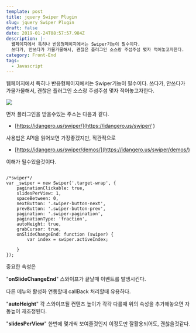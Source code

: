 ```yaml
---
template: post
title: jquery Swiper Plugin
slug: jquery Swiper Plugin
draft: false
date: 2019-01-24T08:57:57.984Z
description: |-
  웹페이지에서 특히나 반응형페이지에서는 Swiper기능이 필수이다. 
  쓰다가, 안쓰다가 가물가물해서, 괜찮은 플러그인 소스랑 주섬주섬 몇자 적어놓고자한다.
category: Front-End
tags:
  - Javascript
---
```

웹페이지에서 특히나 반응형페이지에서는 Swiper기능이 필수이다. 
쓰다가, 안쓰다가 가물가물해서, 괜찮은 플러그인 소스랑 주섬주섬 몇자 적어놓고자한다.

![](/media/99d1b0375bf7ba4605.png)

먼저 플러그인을 받을수있는 주소는 다음과 같다.
- [https://idangero.us/swiper/](https://idangero.us/swiper/
)

사용법은 API을 읽어보면 가장좋겠지만, 직관적으로
-  [https://idangero.us/swiper/demos/](https://idangero.us/swiper/demos/)

이해가 될수있을것이다. 

```javascript{}

/*swiper*/
var _swiper = new Swiper('.target-wrap', {
    paginationClickable: true,
    slidesPerView: 1,
    spaceBetween: 0,
    nextButton: '.swiper-button-next',
    prevButton: '.swiper-button-prev',
    pagination: '.swiper-pagination',
    paginationType: 'fraction',
    autoHeight: true,
    grabCursor: true,
    onSlideChangeEnd: function (swiper) {
        var index = swiper.activeIndex;
      
    }
});
```



중요한 속성은 

"**onSlideChangeEnd**"  스와이프가 끝날때 이벤트를 발생시킨다. 

다른 메뉴와 활성화 연동할때 callBack 처리할때 유용하다. 

"**autoHeight**"  각 스와이프될 컨텐츠 높이가 각각 다를때 위의 속성을 추가해놓으면 자동높이 재조정된다. 

"**slidesPerView**"  한번에 몇개씩 보여줄것인지
이정도만 잘활용되어도, 괜찮을것같다.

